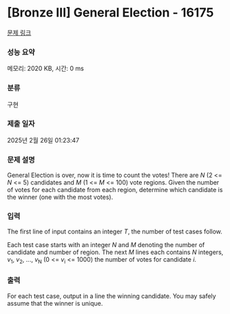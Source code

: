 # [Bronze III] General Election - 16175 

[문제 링크](https://www.acmicpc.net/problem/16175) 

### 성능 요약

메모리: 2020 KB, 시간: 0 ms

### 분류

구현

### 제출 일자

2025년 2월 26일 01:23:47

### 문제 설명

<p>General Election is over, now it is time to count the votes! There are <i>N</i> (2 <= <i>N</i> <= 5) candidates and <i>M</i> (1 <= <i>M</i> <= 100) vote regions. Given the number of votes for each candidate from each region, determine which candidate is the winner (one with the most votes). </p>

### 입력 

 <p>The first line of input contains an integer <i>T</i>, the number of test cases follow.</p>

<p>Each test case starts with an integer <i>N</i> and <i>M</i> denoting the number of candidate and number of region. The next <i>M</i> lines each contains <i>N</i> integers, <i>v</i><sub>1</sub>, <i>v</i><sub>2</sub>, ..., <i>v</i><sub>N</sub> (0 <= <i>v</i><sub>i</sub> <= 1000) the number of votes for candidate <i>i</i>.</p>

### 출력 

 <p>For each test case, output in a line the winning candidate. You may safely assume that the winner is unique.</p>


